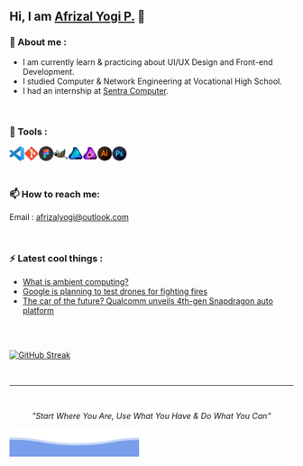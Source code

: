 <!-- Afrizal Yogi - README Profiles -->

## Hi, I am <a href="https://afrizalyogi.github.io" target="_blank">Afrizal Yogi P.</a> 👋

### 📖 About me :
- I am currently learn & practicing about UI/UX Design and Front-end Development.
- I studied Computer & Network Engineering at Vocational High School.
- I had an internship at <a href="https://www.sentracomputer.com" target="_blank">Sentra Computer</a>.

<br>

### 🔧 Tools :
<a href="https://code.visualstudio.com/" target="_blank"> 
	<img src="https://github.com/afrizalyogi/afrizalyogi/blob/main/Assets/README/VSCode.png" align="left" alt="VS Code" width="26px"/>
</a>
<a href="https://git-scm.com/" target="_blank">
	<img src="https://github.com/afrizalyogi/afrizalyogi/blob/main/Assets/README/Git.png" align="left" alt="Git" width="26px"/> 
</a>
<a href="https://www.figma.com/" target="_blank">
	<img src="https://github.com/afrizalyogi/afrizalyogi/blob/main/Assets/README/Figma.png" align="left" alt="Figma" width="26px"/>
</a>
<a href="https://www.gimp.org/" target="_blank">
	<img src="https://github.com/afrizalyogi/afrizalyogi/blob/main/Assets/README/GIMP.png" align="left" alt="GIMP" width="26px"/>
</a>
<a href="https://affinity.serif.com/en-us/designer/" target="_blank">
	<img src="https://github.com/afrizalyogi/afrizalyogi/blob/main/Assets/README/AffinityDesigner.png" align="left" alt="Affinity Designer" width="26px"/>
</a>
<a href="https://affinity.serif.com/en-us/photo/" target="_blank">
	<img src="https://github.com/afrizalyogi/afrizalyogi/blob/main/Assets/README/AffinityPhoto.png" align="left" alt="Affinity Photo" width="26px"/>
</a>
<a href="https://www.adobe.com/products/illustrator.html" target="_blank">
	<img src="https://github.com/afrizalyogi/afrizalyogi/blob/main/Assets/README/AdobeIllustrator.png" align="left" alt="Adobe Illustrator" width="26px"/>
</a>
<a href="https://www.adobe.com/products/photoshop.html" target="_blank">
	<img src="https://github.com/afrizalyogi/afrizalyogi/blob/main/Assets/README/AdobePhotoshop.png" align="left" alt="Adobe Photoshop" width="26px"/>
</a>

<br>
<br>
<br>

### 📫 How to reach me: 
Email : [afrizalyogi@outlook.com](mailto:afrizalyogi@outlook.com)

<br>

### ⚡ Latest cool things :
- [What is ambient computing?](https://www.digitaltrends.com/computing/what-is-ambient-computing/)
- [Google is planning to test drones for fighting fires](https://www.digitaltrends.com/news/google-is-planning-to-test-drones-for-fighting-fires/)
- [The car of the future? Qualcomm unveils 4th-gen Snapdragon auto platform](https://www.digitaltrends.com/cars/qualcomm-4th-gen-snapdragon-automotive-cockpit/)

<br>
<br>

[![GitHub Streak](http://github-readme-streak-stats.herokuapp.com?user=afrizalyogi&theme=algolia&hide_border=true)](https://git.io/streak-stats)

<br>

---

<br>

<p align="center">
  <i>"Start Where You Are, Use What You Have & Do What You Can"</i>
</p>

![Afrizal Yogi](https://github.com/afrizalyogi/afrizalyogi/blob/main/Assets/README/bottom_by%40Trilokia.svg?raw=true)
